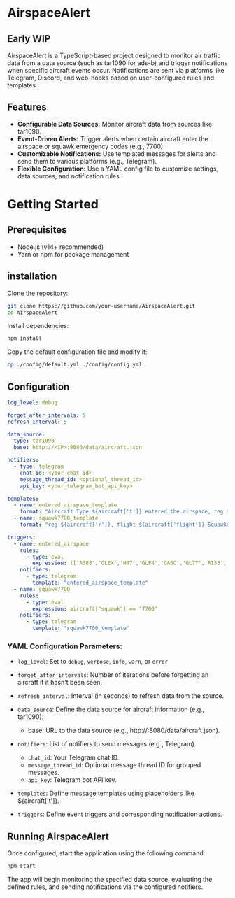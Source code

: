 # AirspaceAlert
## Early WIP

AirspaceAlert is a TypeScript-based project designed to monitor air traffic data from a data source (such as tar1090 for ads-b) and trigger notifications when specific aircraft events occur. Notifications are sent via platforms like Telegram, Discord, and web-hooks based on user-configured rules and templates.

## Features
- **Configurable Data Sources:** Monitor aircraft data from sources like tar1090.
- **Event-Driven Alerts:** Trigger alerts when certain aircraft enter the airspace or squawk emergency codes (e.g., 7700).
- **Customizable Notifications:** Use templated messages for alerts and send them to various platforms (e.g., Telegram).
- **Flexible Configuration:** Use a YAML config file to customize settings, data sources, and notification rules.

# Getting Started
## Prerequisites
- Node.js (v14+ recommended)
- Yarn or npm for package management

## installation
Clone the repository:

```bash
git clone https://github.com/your-username/AirspaceAlert.git
cd AirspaceAlert
```

Install dependencies:

```bash
npm install
```

Copy the default configuration file and modify it:

```bash
cp ./config/default.yml ./config/config.yml
```
## Configuration
```yaml
log_level: debug

forget_after_intervals: 5
refresh_interval: 5

data_source:
  type: tar1090
  base: http://<IP>:8080/data/aircraft.json

notifiers:
  - type: telegram
    chat_id: <your_chat_id>
    message_thread_id: <optional_thread_id>
    api_key: <your_telegram_bot_api_key>

templates:
  - name: entered_airspace_template
    format: "Aircraft Type ${aircraft['t']} entered the airspace, reg ${aircraft['r']}, flight ${aircraft['flight']}, squawk ${aircraft['squawk']}"
  - name: squawk7700_template
    format: "reg ${aircraft['r']}, flight ${aircraft['flight']} Squawked 7700"

triggers:
  - name: entered_airspace
    rules:
      - type: eval
        expression: (['A388','GLEX','H47','GLF4','GA6C','GL7T','R135','GLF6','IL76','GL5T','A310','K35R','C130','FA7X','FA8X','C30J','P8','C27J'].some(e => e == aircraft['t'])) && aircraft["isNew"] == true
    notifiers:
      - type: telegram
        template: "entered_airspace_template"
  - name: squawk7700
    rules:
      - type: eval
        expression: aircraft["squawk"] == "7700"
    notifiers:
      - type: telegram
        template: "squawk7700_template"

```
### YAML Configuration Parameters:
- `log_level`: Set to `debug`, `verbose`, `info`, `warn`, or `error`
- `forget_after_intervals`: Number of iterations before forgetting an aircraft if it hasn't been seen.
- `refresh_interval`: Interval (in seconds) to refresh data from the source.
- `data_source`: Define the data source for aircraft information (e.g., tar1090).
    - base: URL to the data source (e.g., http://<IP>:8080/data/aircraft.json).

- `notifiers`: List of notifiers to send messages (e.g., Telegram).
    - `chat_id`: Your Telegram chat ID.
    - `message_thread_id`: Optional message thread ID for grouped messages.
    - `api_key`: Telegram bot API key.
- `templates`: Define message templates using placeholders like ${aircraft['t']}.
- `triggers`: Define event triggers and corresponding notification actions.

## Running AirspaceAlert
Once configured, start the application using the following command:
```bash
npm start
```
The app will begin monitoring the specified data source, evaluating the defined rules, and sending notifications via the configured notifiers.